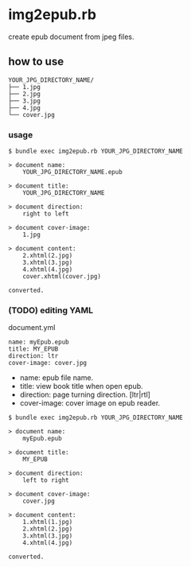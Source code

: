 # img2epub.rb

create epub document from jpeg files.

## how to use

```
YOUR_JPG_DIRECTORY_NAME/
├── 1.jpg
├── 2.jpg
├── 3.jpg
├── 4.jpg
└── cover.jpg
```

### usage

```
$ bundle exec img2epub.rb YOUR_JPG_DIRECTORY_NAME

> document name:
    YOUR_JPG_DIRECTORY_NAME.epub

> document title:
    YOUR_JPG_DIRECTORY_NAME

> document direction:
    right to left

> document cover-image:
    1.jpg

> document content:
    2.xhtml(2.jpg)
    3.xhtml(3.jpg)
    4.xhtml(4.jpg)
    cover.xhtml(cover.jpg)

converted.
```

### (TODO) editing YAML

document.yml

```
name: myEpub.epub
title: MY_EPUB
direction: ltr
cover-image: cover.jpg
```

- name: epub file name.
- title: view book title when open epub.
- direction: page turning direction. [ltr|rtl]
- cover-image: cover image on epub reader.

```
$ bundle exec img2epub.rb YOUR_JPG_DIRECTORY_NAME

> document name:
    myEpub.epub

> document title:
    MY_EPUB

> document direction:
    left to right

> document cover-image:
    cover.jpg

> document content:
    1.xhtml(1.jpg)
    2.xhtml(2.jpg)
    3.xhtml(3.jpg)
    4.xhtml(4.jpg)

converted.
```
